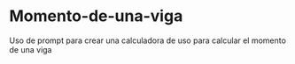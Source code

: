 # Momento-de-una-viga
Uso de prompt para crear una calculadora de uso para calcular el momento de una viga
